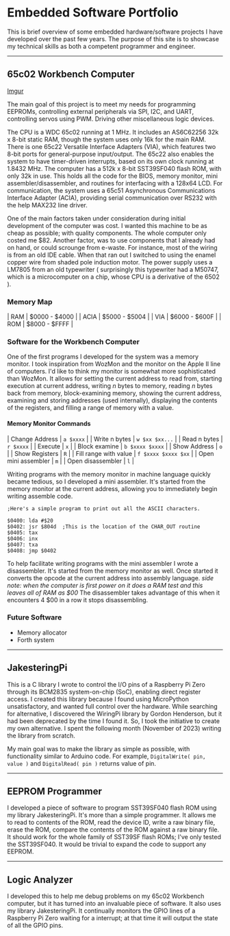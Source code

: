 
# Embedded Software Portfolio

This is brief overview of some embedded hardware/software projects I have developed over the past few years. The purpose of this site
is to showcase my technical skills as both a competent programmer and engineer.

---

## 65c02 Workbench Computer

[Imgur](https://imgur.com/gNSZbQY)

The main goal of this project is to meet my needs for programming EEPROMs, controlling external peripherals via SPI, I2C, and UART, controlling
servos using PWM. Driving other miscellaneous logic devices.

The CPU is a WDC 65c02 running at 1 MHz. It includes an AS6C62256 32k x 8-bit static RAM, though the system uses only 16k for the main RAM. 
There is one 65c22 Versatile Interface Adapters (VIA), which features two 8-bit ports for general-purpose input/output. The 65c22 also enables 
the system to have timer-driven interrupts, based on its own clock running at 1.8432 MHz. The computer has a 512k x 8-bit SST39SF040 flash ROM,
with only 32k in use. This holds all the code for the BIOS, memory monitor, mini assembler/disassembler, and routines for interfacing with a 
128x64 LCD. For communication, the system uses a 65c51 Asynchronous Communications Interface Adapter (ACIA), providing serial 
communication over RS232 with the help MAX232 line driver.

One of the main factors taken under consideration during initial development of the computer was cost. I wanted this machine to be as cheap as
possible; with quality components. The whole computer only costed me $82. Another factor, was to use components that I already had on hand, or
could scrounge from e-waste. For instance, most of the wiring is from an old IDE cable. When that ran out I switched to using the enamel copper
wire from shaded pole induction motor. The power supply uses a LM7805 from an old typewriter ( surprisingly this typewriter had a M50747, which
is a microcomputer on a chip, whose CPU is a derivative of the 6502 ).

### Memory Map

| RAM | $0000 - $4000 |
| ACIA | $5000 - $5004 |
| VIA | $6000 - $600F |
| ROM | $8000 - $FFFF |

### Software for the Workbench Computer

One of the first programs I developed for the system was a memory monitor. I took inspiration from WozMon and the monitor on the Apple II line of
computers. I'd like to think my monitor is somewhat more sophisticated than WozMon. It allows for setting the current address to read from, starting
execution at current address, writing *n* bytes to memory, reading *n* bytes back from memory, block-examining memory, showing the current address,
examining and storing addresses (used internally), displaying the contents of the registers, and filling a range of memory with a value.

#### Memory Monitor Commands

| Change Address | `a $xxxx` |
| Write n bytes | `w $xx $xx...` |
| Read n bytes | `r $xxxx` |
| Execute | `x` |
| Block examine | `b $xxxx $xxxx` |
| Show Address | `o` |
| Show Registers | `R` |
| Fill range with value | `f $xxxx $xxxx $xx` |
| Open mini assembler | `m` |
| Open disassembler | `l` |

Writing programs with the memory monitor in machine language quickly became tedious, so I developed a mini assembler. It's started from the memory 
monitor at the current address, allowing you to immediately begin writing assemble code.

```
;Here's a simple program to print out all the ASCII characters.

$0400: lda #$20
$0402: jsr $804d  ;This is the location of the CHAR_OUT routine
$0405: tax
$0406: inx
$0407: txa
$0408: jmp $0402
```

To help facilitate writing programs with the mini assembler I wrote a disassembler. It's started from the memory monitor as well. Once started it
converts the opcode at the current address into assembly language. *side note: when the computer is first power on it does a RAM test and this leaves
all of RAM as $00* The disassembler takes advantage of this when it encounters 4 $00 in a row it stops disassembling.

### Future Software

- Memory allocator
- Forth system

---

## JakesteringPi

This is a C library I wrote to control the I/O pins of a Raspberry Pi Zero through its BCM2835 system-on-chip (SoC), enabling direct register access.
I created this library because I found using MicroPython unsatisfactory, and wanted  full control over the hardware. While searching for alternative,
I discovered the WiringPi library by Gordon Henderson, but it had been deprecated by the time I found it. So, I took the initiative to create my own
alternative. I spent the following month (November of 2023) writing the library from scratch.

My main goal was to make the library as simple as possible, with functionality similar to Arduino code. 
For example, `DigitalWrite( pin, value )` and `DigitalRead( pin )` returns value of pin.

---

## EEPROM Programmer

I developed a piece of software to program SST39SF040 flash ROM using my library JakesteringPi. It's more than a simple programmer. It allows me to
read to contents of the ROM, read the device ID, write a raw binary file, erase the ROM, compare the contents of the ROM against a raw binary file.
It should work for the whole family of SST39SF flash ROMs; I've only tested the SST39SF040. It would be trivial to expand the code to support any 
EEPROM.

---

## Logic Analyzer

I developed this to help me debug problems on my 65c02 Workbench computer, but it has turned into an invaluable piece of software. It also uses my
library JakesteringPi. It continually monitors the GPIO lines of a Raspberry Pi Zero waiting for a interrupt; at that time it will output the state
of all the GPIO pins.

